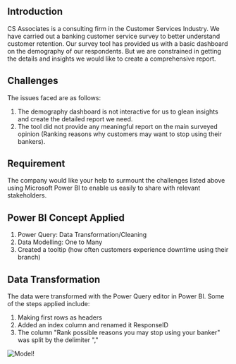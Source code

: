 ## Introduction
CS Associates is a consulting firm in the Customer Services Industry.
We have carried out a banking customer service survey to better understand customer retention.
Our survey tool has provided us with a basic dashboard on the demography of our respondents. But we are constrained in getting the details and insights we would like to create a comprehensive report.

## Challenges
The issues faced are as follows:
1.	The demography dashboard is not interactive for us to glean insights and create the detailed report we need.
2.	The tool did not provide any meaningful report on the main surveyed opinion (Ranking reasons why customers may want to stop using their bankers).

## Requirement
The company would like your help to surmount the challenges listed above using Microsoft Power BI to enable us easily to share with relevant stakeholders.

## Power BI Concept Applied
1. Power Query: Data Transformation/Cleaning
2. Data Modelling: One to Many
3. Created a tooltip (how often customers experience downtime using their branch) 

## Data Transformation
The data were transformed with the Power Query editor in Power BI. Some of the steps applied include:
1. Making first rows as headers
2. Added an index column and renamed it ResponseID
3. The column "Rank possible reasons you may stop using your banker" was split by the delimiter ","

![Model!]()
